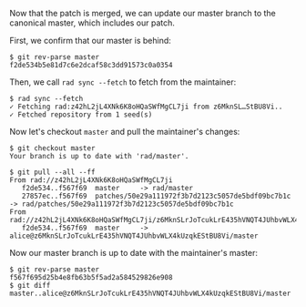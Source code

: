 Now that the patch is merged, we can update our master branch to the canonical
master, which includes our patch.

First, we confirm that our master is behind:
```
$ git rev-parse master
f2de534b5e81d7c6e2dcaf58c3dd91573c0a0354
```

Then, we call `rad sync --fetch` to fetch from the maintainer:
```
$ rad sync --fetch
✓ Fetching rad:z42hL2jL4XNk6K8oHQaSWfMgCL7ji from z6MknSL…StBU8Vi..
✓ Fetched repository from 1 seed(s)
```

Now let's checkout `master` and pull the maintainer's changes:
```
$ git checkout master
Your branch is up to date with 'rad/master'.
```
``` (stderr)
$ git pull --all --ff
From rad://z42hL2jL4XNk6K8oHQaSWfMgCL7ji
   f2de534..f567f69  master     -> rad/master
   27857ec..f567f69  patches/50e29a111972f3b7d2123c5057de5bdf09bc7b1c -> rad/patches/50e29a111972f3b7d2123c5057de5bdf09bc7b1c
From rad://z42hL2jL4XNk6K8oHQaSWfMgCL7ji/z6MknSLrJoTcukLrE435hVNQT4JUhbvWLX4kUzqkEStBU8Vi
   f2de534..f567f69  master     -> alice@z6MknSLrJoTcukLrE435hVNQT4JUhbvWLX4kUzqkEStBU8Vi/master
```

Now our master branch is up to date with the maintainer's master:

```
$ git rev-parse master
f567f695d25b4e8fb63b5f5ad2a584529826e908
$ git diff master..alice@z6MknSLrJoTcukLrE435hVNQT4JUhbvWLX4kUzqkEStBU8Vi/master
```
